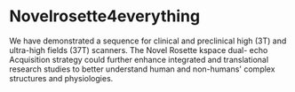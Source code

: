 # Novelrosette4everything
We have demonstrated a sequence for clinical and preclinical high (3T) and ultra-high fields (37T) scanners. The Novel Rosette kspace dual- echo Acquisition strategy could further enhance integrated and translational research studies to better understand human and non-humans' complex structures and physiologies.
